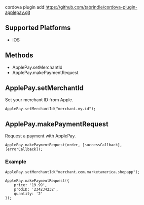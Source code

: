 
cordova plugin add https://github.com/tabrindle/cordova-plugin-applepay.git

## Supported Platforms

- iOS

## Methods

- ApplePay.setMerchantId
- ApplePay.makePaymentRequest

## ApplePay.setMerchantId

Set your merchant ID from Apple.

	ApplePay.setMerchantId("merchant.my.id");

## ApplePay.makePaymentRequest

Request a payment with ApplePay.

    ApplePay.makePaymentRequest(order, [successCallback], [errorCallback]);


### Example

	ApplePay.setMerchantId("merchant.com.marketamerica.shopapp");
	 
    ApplePay.makePaymentRequest({
    	price: '19.99',
        prodID: '234234232',
        quantity: '2'
	});

